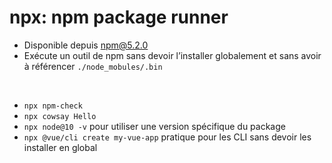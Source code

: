 # npx: npm package runner

* Disponible depuis npm@5.2.0
* Exécute un outil de npm sans devoir l’installer globalement et sans avoir à référencer `./node_mobules/.bin`

<br>

* `npx npm-check`
* `npx cowsay Hello`
* `npx node@10 -v` pour utiliser une version spécifique du package
* `npx @vue/cli create my-vue-app` pratique pour les CLI sans devoir les installer en global
